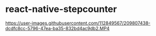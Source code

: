 # react-native-stepcounter

https://user-images.githubusercontent.com/112849567/209807438-dcdfc8cc-5796-47ea-ba35-832bd4ac9db2.MP4


